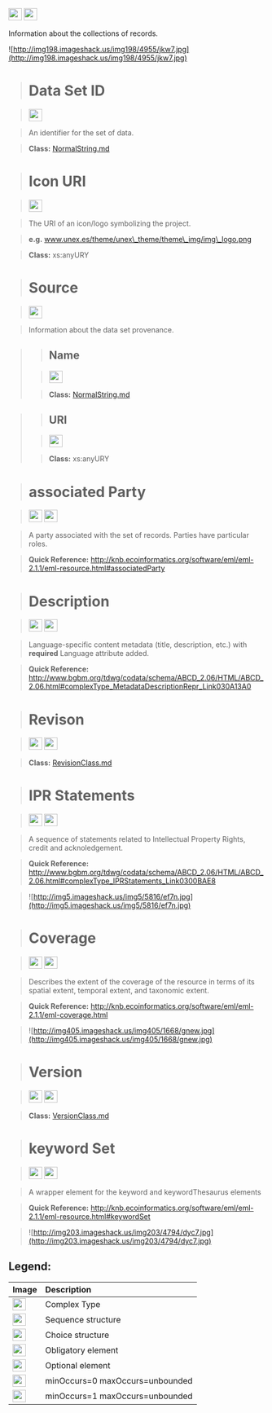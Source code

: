 <img src='http://imageshack.us/a/img16/5397/multipleg.jpg' width='26' height='24' /> <img src='http://img6.imageshack.us/img6/1315/sequencej.jpg' width='26' height='24' />

Information about the collections of records.

![http://img198.imageshack.us/img198/4955/jkw7.jpg](http://img198.imageshack.us/img198/4955/jkw7.jpg)




> # Data Set ID #

> <img src='http://img585.imageshack.us/img585/4808/optional.jpg' width='26' height='24' />

> An identifier for the set of data.

> <b>Class:</b> [NormalString.md](../wiki/NormalString.md)

> # Icon URI #

> <img src='http://img585.imageshack.us/img585/4808/optional.jpg' width='26' height='24' />

> The URI of an icon/logo symbolizing the project.

> <b>e.g.</b> www.unex.es/theme/unex\_theme/theme\_img/img\_logo.png

> <b>Class:</b> xs:anyURY

> # Source #

> <img src='http://img52.imageshack.us/img52/2777/elementkw.jpg' width='26' height='24' />

> Information about the data set provenance.

<blockquote>
<blockquote><h2>Name</h2></blockquote>

<blockquote><img src='http://img52.imageshack.us/img52/2777/elementkw.jpg' width='26' height='24' /></blockquote>

<blockquote><b>Class:</b>  <a href='../wiki/NormalString.md'>NormalString.md</a></blockquote>

</blockquote>

<blockquote>
<blockquote><h2>URI</h2></blockquote>

<blockquote><img src='http://img585.imageshack.us/img585/4808/optional.jpg' width='26' height='24' /></blockquote>

<blockquote><b>Class:</b> xs:anyURY</blockquote>

</blockquote>

> # associated Party #

> <img src='http://img585.imageshack.us/img585/4808/optional.jpg' width='26' height='24' /> <img src='http://imageshack.us/a/img16/5397/multipleg.jpg' width='26' height='24' />

> A party associated with the set of records. Parties have particular roles.

> <b>Quick Reference:</b> http://knb.ecoinformatics.org/software/eml/eml-2.1.1/eml-resource.html#associatedParty

> # Description #

> <img src='http://img585.imageshack.us/img585/4808/optional.jpg' width='26' height='24' /> <img src='http://imageshack.us/a/img16/5397/multipleg.jpg' width='26' height='24' />

> Language-specific content metadata (title, description, etc.) with **required** Language attribute added.

> <b>Quick Reference:</b> http://www.bgbm.org/tdwg/codata/schema/ABCD_2.06/HTML/ABCD_2.06.html#complexType_MetadataDescriptionRepr_Link030A13A0

> # Revison #

> <img src='http://img585.imageshack.us/img585/4808/optional.jpg' width='26' height='24' /> <img src='http://imageshack.us/a/img16/5397/multipleg.jpg' width='26' height='24' />

> <b>Class:</b> [RevisionClass.md](../wiki/RevisionClass.md)

> # IPR Statements #

> <img src='http://img585.imageshack.us/img585/4808/optional.jpg' width='26' height='24' /> <img src='http://imageshack.us/a/img16/5397/multipleg.jpg' width='26' height='24' />

> A sequence of statements related to Intellectual Property Rights, credit and acknoledgement.

> <b>Quick Reference:</b> http://www.bgbm.org/tdwg/codata/schema/ABCD_2.06/HTML/ABCD_2.06.html#complexType_IPRStatements_Link0300BAE8

> ![http://img5.imageshack.us/img5/5816/ef7n.jpg](http://img5.imageshack.us/img5/5816/ef7n.jpg)

> # Coverage #

> <img src='http://img585.imageshack.us/img585/4808/optional.jpg' width='26' height='24' /> <img src='http://imageshack.us/a/img16/5397/multipleg.jpg' width='26' height='24' />

> Describes the extent of the coverage of the resource in terms of its spatial extent, temporal extent, and taxonomic extent.

> <b>Quick Reference:</b> http://knb.ecoinformatics.org/software/eml/eml-2.1.1/eml-coverage.html

> ![http://img405.imageshack.us/img405/1668/gnew.jpg](http://img405.imageshack.us/img405/1668/gnew.jpg)

> # Version #

> <img src='http://img52.imageshack.us/img52/2777/elementkw.jpg' width='26' height='24' /> <img src='http://imageshack.us/a/img16/5397/multipleg.jpg' width='26' height='24' />

> <b>Class:</b> [VersionClass.md](../wiki/VersionClass.md) 

> # keyword Set #

> <img src='http://img585.imageshack.us/img585/4808/optional.jpg' width='26' height='24' /> <img src='http://imageshack.us/a/img16/5397/multipleg.jpg' width='26' height='24' />

> A wrapper element for the keyword and keywordThesaurus elements

> <b>Quick Reference:</b> http://knb.ecoinformatics.org/software/eml/eml-2.1.1/eml-resource.html#keywordSet

> ![http://img203.imageshack.us/img203/4794/dyc7.jpg](http://img203.imageshack.us/img203/4794/dyc7.jpg)


<h2><b>Legend:</b></h2>

|Image|Description|
|:----|:----------|
|<img src='http://imageshack.us/a/img16/5397/multipleg.jpg' width='26' height='24' />|Complex Type|
|<img src='http://img6.imageshack.us/img6/1315/sequencej.jpg' width='26' height='24' />|Sequence structure|
|<img src='http://img266.imageshack.us/img266/2791/choice.jpg' width='26' height='24' />|Choice structure|
|<img src='http://img52.imageshack.us/img52/2777/elementkw.jpg' width='26' height='24' />|Obligatory element|
|<img src='http://img585.imageshack.us/img585/4808/optional.jpg' width='26' height='24' />|Optional element|
|<img src='http://img19.imageshack.us/img19/4356/infinitol.jpg' width='26' height='24' />|minOccurs=0 maxOccurs=unbounded|
|<img src='http://img198.imageshack.us/img198/6134/unoinfinito.jpg' width='26' height='24' />|minOccurs=1 maxOccurs=unbounded|
